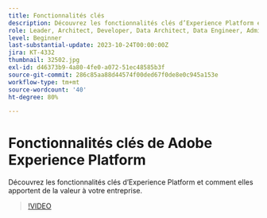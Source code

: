 ```yaml
---
title: Fonctionnalités clés
description: Découvrez les fonctionnalités clés d’Experience Platform et comment elles apportent de la valeur à votre entreprise.
role: Leader, Architect, Developer, Data Architect, Data Engineer, Admin, User
level: Beginner
last-substantial-update: 2023-10-24T00:00:00Z
jira: KT-4332
thumbnail: 32502.jpg
exl-id: d46373b9-4a80-4fe0-a072-51ec48585b3f
source-git-commit: 286c85aa88d44574f00ded67f0de8e0c945a153e
workflow-type: tm+mt
source-wordcount: '40'
ht-degree: 80%

---
```


# Fonctionnalités clés de Adobe Experience Platform

Découvrez les fonctionnalités clés d’Experience Platform et comment elles apportent de la valeur à votre entreprise.

>[!VIDEO](https://video.tv.adobe.com/v/3428506?learn=on&enablevpops&captions=fre_fr)

